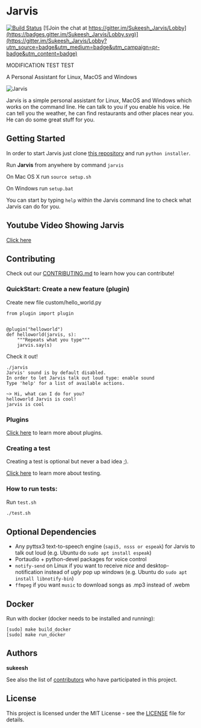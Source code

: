 # Jarvis

[![Build Status](https://travis-ci.org/sukeesh/Jarvis.svg?branch=master)](https://travis-ci.org/sukeesh/Jarvis) [![Join the chat at https://gitter.im/Sukeesh_Jarvis/Lobby](https://badges.gitter.im/Sukeesh_Jarvis/Lobby.svg)](https://gitter.im/Sukeesh_Jarvis/Lobby?utm_source=badge&utm_medium=badge&utm_campaign=pr-badge&utm_content=badge)

MODIFICATION TEST TEST

A Personal Assistant for Linux, MacOS and Windows

![Jarvis](http://i.imgur.com/xZ8x9ES.jpg)

Jarvis is a simple personal assistant for Linux, MacOS and Windows which works on the command line. He can talk to you if you enable his voice. He can tell you the weather, he can find restaurants and other places near you. He can do some great stuff for you.

## Getting Started

In order to start Jarvis just clone [this repository](https://github.com/sukeesh/Jarvis.git) and run `python installer`.

Run **Jarvis** from anywhere by command `jarvis`

On Mac OS X run `source setup.sh`

On Windows run `setup.bat`

You can start by typing `help` within the Jarvis command line to check what Jarvis can do for you.


## Youtube Video Showing Jarvis

[Click here](https://www.youtube.com/watch?v=PR-nxqmG3V8)

## Contributing

Check out our [CONTRIBUTING.md](CONTRIBUTING.md) to learn how you can contribute!

### QuickStart: Create a new feature (plugin)

Create new file custom/hello_world.py

```
from plugin import plugin


@plugin("helloworld")
def helloworld(jarvis, s):
    """Repeats what you type"""
    jarvis.say(s)
```

Check it out!
```
./jarvis
Jarvis' sound is by default disabled.
In order to let Jarvis talk out loud type: enable sound
Type 'help' for a list of available actions.

~> Hi, what can I do for you?
helloworld Jarvis is cool!
jarvis is cool
```

### Plugins

[Click here](doc/PLUGINS.md) to learn more about plugins.

### Creating a test

Creating a test is optional but never a bad idea ;).

[Click here](doc/TESTING.md) to learn more about testing.

### How to run tests:

 Run `test.sh`
 ```bash
 ./test.sh
 ```
## Optional Dependencies

- Any pyttsx3 text-to-speech engine (``sapi5, nsss or espeak``) for Jarvis to talk out loud (e.g. Ubuntu do ``sudo apt install espeak``)
- Portaudio + python-devel packages for voice control
- ``notify-send`` on Linux if you want to receive *nice* and desktop-notification instead of *ugly* pop up windows (e.g. Ubuntu do ``sudo apt install libnotify-bin``)
- ``ffmpeg`` if you want ``music`` to download songs as .mp3 instead of .webm

## Docker

Run with docker (docker needs to be installed and running):

```
[sudo] make build_docker
[sudo] make run_docker
```

## Authors

 **sukeesh**

See also the list of [contributors](https://github.com/sukeesh/Jarvis/graphs/contributors) who have participated in this project.

## License

This project is licensed under the MIT License - see the [LICENSE](LICENSE) file for details.
